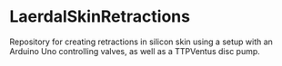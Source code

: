 # LaerdalSkinRetractions
Repository for creating retractions in silicon skin using a setup with an Arduino Uno controlling valves, as well as a TTPVentus disc pump.

